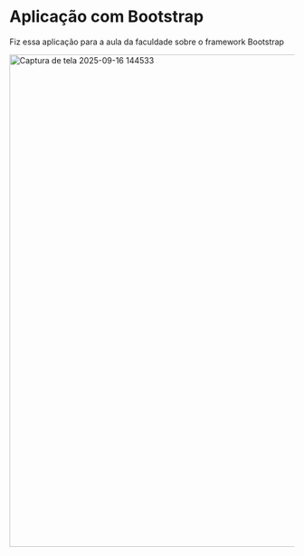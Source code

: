 <h1> Aplicação com Bootstrap </h1>
<p> Fiz essa aplicação para a aula da faculdade sobre o framework Bootstrap </p>
<img width="1827" height="870" alt="Captura de tela 2025-09-16 144533" src="https://github.com/user-attachments/assets/f526b09b-5890-404b-8f64-7352c526bf5c" />
